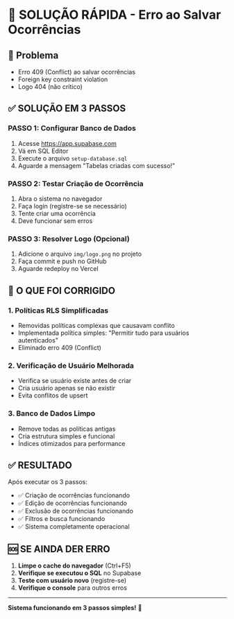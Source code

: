 # 🚀 SOLUÇÃO RÁPIDA - Erro ao Salvar Ocorrências

## 🚨 Problema
- Erro 409 (Conflict) ao salvar ocorrências
- Foreign key constraint violation
- Logo 404 (não crítico)

## ✅ SOLUÇÃO EM 3 PASSOS

### **PASSO 1: Configurar Banco de Dados**
1. Acesse https://app.supabase.com
2. Vá em SQL Editor
3. Execute o arquivo `setup-database.sql`
4. Aguarde a mensagem "Tabelas criadas com sucesso!"

### **PASSO 2: Testar Criação de Ocorrência**
1. Abra o sistema no navegador
2. Faça login (registre-se se necessário)
3. Tente criar uma ocorrência
4. Deve funcionar sem erros

### **PASSO 3: Resolver Logo (Opcional)**
1. Adicione o arquivo `img/logo.png` no projeto
2. Faça commit e push no GitHub
3. Aguarde redeploy no Vercel

## 🔧 O QUE FOI CORRIGIDO

### **1. Políticas RLS Simplificadas**
- Removidas políticas complexas que causavam conflito
- Implementada política simples: "Permitir tudo para usuários autenticados"
- Eliminado erro 409 (Conflict)

### **2. Verificação de Usuário Melhorada**
- Verifica se usuário existe antes de criar
- Cria usuário apenas se não existir
- Evita conflitos de upsert

### **3. Banco de Dados Limpo**
- Remove todas as políticas antigas
- Cria estrutura simples e funcional
- Índices otimizados para performance

## ✅ RESULTADO

Após executar os 3 passos:
- ✅ Criação de ocorrências funcionando
- ✅ Edição de ocorrências funcionando
- ✅ Exclusão de ocorrências funcionando
- ✅ Filtros e busca funcionando
- ✅ Sistema completamente operacional

## 🆘 SE AINDA DER ERRO

1. **Limpe o cache do navegador** (Ctrl+F5)
2. **Verifique se executou o SQL** no Supabase
3. **Teste com usuário novo** (registre-se)
4. **Verifique o console** para outros erros

---

**Sistema funcionando em 3 passos simples!** 🎉


